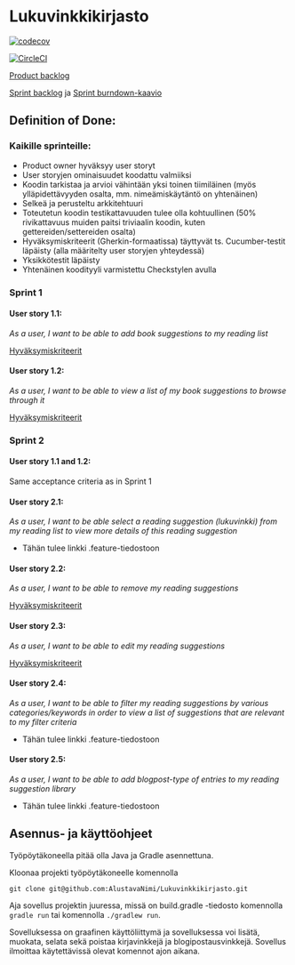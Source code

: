 # Lukuvinkkikirjasto

[![codecov](https://codecov.io/gh/AlustavaNimi/Lukuvinkkikirjasto/branch/master/graph/badge.svg)](https://codecov.io/gh/AlustavaNimi/Lukuvinkkikirjasto)

[![CircleCI](https://circleci.com/gh/AlustavaNimi/Lukuvinkkikirjasto.svg?style=svg)](https://circleci.com/gh/AlustavaNimi/Lukuvinkkikirjasto)

[Product backlog](https://docs.google.com/spreadsheets/d/1rBtfdbz3aD68T5sgYHyLOhiQsKZAhYVsElXckrt0-YY/edit?usp=sharing)

[Sprint backlog](https://github.com/AlustavaNimi/Lukuvinkkikirjasto/projects/1) ja [Sprint burndown-kaavio](https://docs.google.com/spreadsheets/d/1UURz--MI8hLlcHOOnGXXCvV4FUqv2Zm1d9TuHlCNGqk)

## Definition of Done:

### Kaikille sprinteille:
- Product owner hyväksyy user storyt
- User storyjen ominaisuudet koodattu valmiiksi
- Koodin tarkistaa ja arvioi vähintään yksi toinen tiimiläinen (myös ylläpidettävyyden osalta, mm. nimeämiskäytäntö on yhtenäinen)
- Selkeä ja perusteltu arkkitehtuuri
- Toteutetun koodin testikattavuuden tulee olla kohtuullinen (50% rivikattavuus muiden paitsi triviaalin koodin, kuten gettereiden/settereiden osalta)
- Hyväksymiskriteerit (Gherkin-formaatissa) täyttyvät ts. Cucumber-testit läpäisty (alla määritelty user storyjen yhteydessä)
- Yksikkötestit läpäisty
- Yhtenäinen koodityyli varmistettu Checkstylen avulla

### Sprint 1

#### User story 1.1:
_As a user, I want to be able to add book suggestions to my reading list_

[Hyväksymiskriteerit](https://github.com/AlustavaNimi/Lukuvinkkikirjasto/blob/master/src/test/resources/main/new_book_suggestion.feature)

#### User story 1.2:
_As a user, I want to be able to view a list of my book suggestions to browse through it_

[Hyväksymiskriteerit](https://github.com/AlustavaNimi/Lukuvinkkikirjasto/blob/master/src/test/resources/main/browse_reading_suggestions.feature)

### Sprint 2

#### User story 1.1 and 1.2:
Same acceptance criteria as in Sprint 1

#### User story 2.1:
_As a user, I want to be able select a reading suggestion (lukuvinkki) from my reading list to view more details of this reading suggestion_
- Tähän tulee linkki .feature-tiedostoon

#### User story 2.2:
_As a user, I want to be able to remove my reading suggestions_

[Hyväksymiskriteerit](https://github.com/AlustavaNimi/Lukuvinkkikirjasto/blob/master/src/test/resources/main/delete_reading_suggestions.feature)

#### User story 2.3:
_As a user, I want to be able to edit my reading suggestions_

[Hyväksymiskriteerit](https://github.com/AlustavaNimi/Lukuvinkkikirjasto/blob/master/src/test/resources/main/edit_reading_suggestions.feature)

#### User story 2.4:
_As a user, I want to be able to filter my reading suggestions by various categories/keywords in order to view a list of suggestions that are relevant to my filter criteria_
- Tähän tulee linkki .feature-tiedostoon

#### User story 2.5:
_As a user, I want to be able to add blogpost-type of entries to my reading suggestion library_
- Tähän tulee linkki .feature-tiedostoon


## Asennus- ja käyttöohjeet
Työpöytäkoneella pitää olla Java ja Gradle asennettuna.

Kloonaa projekti työpöytäkoneelle komennolla

	git clone git@github.com:AlustavaNimi/Lukuvinkkikirjasto.git

Aja sovellus projektin juuressa, missä on build.gradle -tiedosto komennolla `gradle run` tai komennolla `./gradlew run`.

Sovelluksessa on graafinen käyttöliittymä ja sovelluksessa voi lisätä, muokata, selata sekä poistaa kirjavinkkejä ja blogipostausvinkkejä. Sovellus ilmoittaa käytettävissä olevat komennot ajon aikana.
